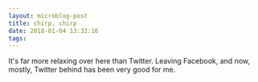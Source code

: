 ```yaml
---
layout: microblog-post
title: chirp, chirp
date: 2018-01-04 13:32:16
tags: 
---
```

It's far more relaxing over here than Twitter. Leaving Facebook, and now, mostly, Twitter behind has been very good for me.
